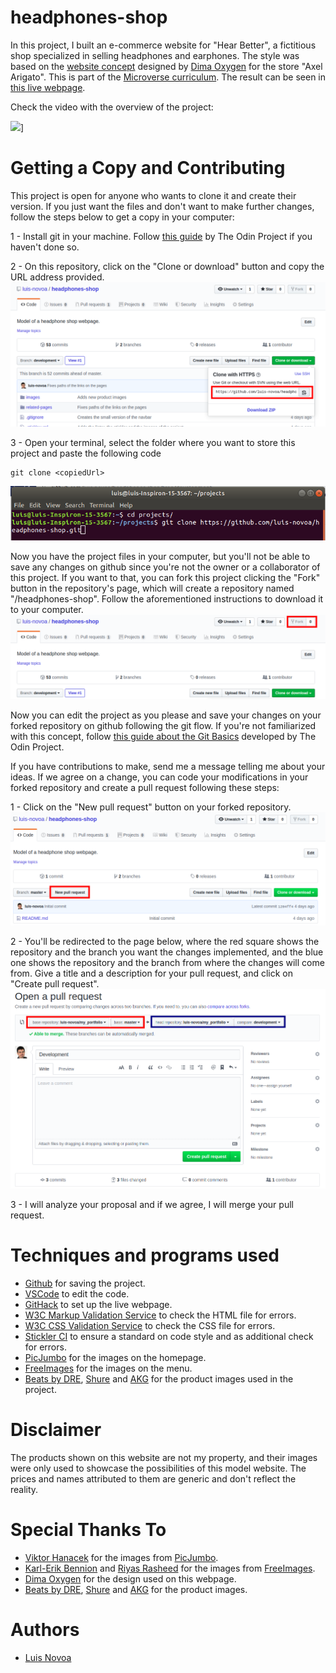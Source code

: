 # headphones-shop

In this project, I built an e-commerce website for "Hear Better", a fictitious shop specialized in selling headphones and earphones. The style was based on the [website concept](https://www.behance.net/gallery/80392909/AXEL-ARIGATO-Website) designed by [Dima Oxygen](https://www.behance.net/dimaoxygen) for the store "Axel Arigato".  This is part of the [Microverse curriculum](https://www.microverse.org/#world-class-curriculum). The result can be seen in [this live webpage](https://luis-novoa.github.io/headphones-shop/).

Check the video with the overview of the project:

[![](https://img.youtube.com/vi/zDZVazLz-tc/0.jpg)](https://www.youtube.com/watch?v=zDZVazLz-tc "Click to play on Youtube.com")]

# Getting a Copy and Contributing
This project is open for anyone who wants to clone it and create their version. If you just want the files and don't want to make further changes, follow the steps below to get a copy in your computer:

1 - Install git in your machine. Follow [this guide](https://www.theodinproject.com/courses/web-development-101/lessons/setting-up-git) by The Odin Project if you haven't done so.

2 - On this repository, click on the "Clone or download" button and copy the URL address provided.
![Clone or Download button expanded](/assets/readme-imgs/step1.png)

3 - Open your terminal, select the folder where you want to store this project and paste the following code
```
git clone <copiedUrl>
```
![Terminal with the required code](/assets/readme-imgs/step2.png)

Now you have the project files in your computer, but you'll not be able to save any changes on github since you're not the owner or a collaborator of this project. If you want to that, you can fork this project clicking the "Fork" button in the repository's page, which will create a repository named "<yourUserName>/headphones-shop". Follow the aforementioned instructions to download it to your computer.
![Fork button highlight](/assets/readme-imgs/step3.png)

Now you can edit the project as you please and save your changes on your forked repository on github following the git flow. If you're not familiarized with this concept, follow [this guide about the Git Basics](https://www.theodinproject.com/courses/web-development-101/lessons/git-basics) developed by The Odin Project.

If you have contributions to make, send me a message telling me about your ideas. If we agree on a change, you can code your modifications in your forked repository and create a pull request following these steps:

1 - Click on the "New pull request" button on your forked repository.
![New pull request button highlight](/assets/readme-imgs/step4.png)

2 - You'll be redirected to the page below, where the red square shows the repository and the branch you want the changes implemented, and the blue one shows the repository and the branch from where the changes will come from. Give a title and a description for your pull request, and click on "Create pull request".
![New pull request page](/assets/readme-imgs/step5.png)

3 - I will analyze your proposal and if we agree, I will merge your pull request.

# Techniques and programs used

- [Github](https://github.com) for saving the project.
- [VSCode](https://code.visualstudio.com/) to edit the code.
- [GitHack](https://raw.githack.com/) to set up the live webpage.
- [W3C Markup Validation Service](https://validator.w3.org/) to check the HTML file for errors.
- [W3C CSS Validation Service](https://jigsaw.w3.org/css-validator/) to check the CSS file for errors.
- [Stickler CI](https://stickler-ci.com) to ensure a standard on code style and as additional check for errors.
- [PicJumbo](https://picjumbo.com/) for the images on the homepage.
- [FreeImages](https://freeimages.com/) for the images on the menu.
- [Beats by DRE](https://www.beatsbydre.com/), [Shure](https://www.shure.com) and [AKG](https://www.akg.com/) for the product images used in the project.

# Disclaimer

The products shown on this website are not my property, and their images were only used to showcase the possibilities of this model website. The prices and names attributed to them are generic and don't reflect the reality. 

# Special Thanks To

- [Viktor Hanacek](https://picjumbo.com/author/viktorhanacek/) for the images from [PicJumbo](https://picjumbo.com/).
- [Karl-Erik Bennion](https://www.freeimages.com/photographer/keb-31063) and [Riyas Rasheed](https://www.freeimages.com/photographer/riyasr-58761) for the images from [FreeImages](https://freeimages.com/).
- [Dima Oxygen](https://www.behance.net/dimaoxygen) for the design used on this webpage.
- [Beats by DRE](https://www.beatsbydre.com/), [Shure](https://www.shure.com) and [AKG](https://www.akg.com/) for the product images.

# Authors

- [Luis Novoa](https://github.com/luis-novoa)
